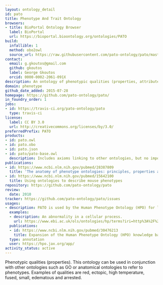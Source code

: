 ```yaml
---
layout: ontology_detail
id: pato
title: Phenotype And Trait Ontology
browsers:
- title: BioPortal Ontology Browser
  label: BioPortal
  url: https://bioportal.bioontology.org/ontologies/PATO
build:
  infallible: 1
  method: obo2owl
  source_url: https://raw.githubusercontent.com/pato-ontology/pato/master/pato.obo
contact:
  email: g.gkoutos@gmail.com
  github: gkoutos
  label: George Gkoutos
  orcid: 0000-0002-2061-091X
description: An ontology of phenotypic qualities (properties, attributes or characteristics)
domain: phenotype
github_date_added: 2015-07-28
homepage: https://github.com/pato-ontology/pato/
in_foundry_order: 1
jobs:
- id: https://travis-ci.org/pato-ontology/pato
  type: travis-ci
license:
  label: CC BY 3.0
  url: http://creativecommons.org/licenses/by/3.0/
preferredPrefix: PATO
products:
- id: pato.owl
- id: pato.obo
- id: pato.json
- id: pato/pato-base.owl
  description: Includes axioms linking to other ontologies, but no imports of those ontologies
publications:
- id: https://www.ncbi.nlm.nih.gov/pubmed/28387809
  title: 'The anatomy of phenotype ontologies: principles, properties and applications'
- id: https://www.ncbi.nlm.nih.gov/pubmed/15642100
  title: Using ontologies to describe mouse phenotypes
repository: https://github.com/pato-ontology/pato
review:
  date: 2010
tracker: https://github.com/pato-ontology/pato/issues
usages:
- description: PATO is used by the Human Phenotype Ontology (HPO) for logical definitions of phenotypes that facilitate cross-species integration.
  examples:
  - description: An abnormality in a cellular process.
    url: https://www.ebi.ac.uk/ols/ontologies/hp/terms?iri=http%3A%2F%2Fpurl.obolibrary.org%2Fobo%2FHP_0011017&viewMode=All&siblings=false
  publications:
  - id: https://www.ncbi.nlm.nih.gov/pubmed/30476213
    title: Expansion of the Human Phenotype Ontology (HPO) knowledge base and resources
  type: annotation
  user: https://hpo.jax.org/app/
activity_status: active
---
```


Phenotypic qualities (properties). This ontology can be used in conjunction with other ontologies such as GO or anatomical ontologies to refer to phenotypes. Examples of qualities are red, ectopic, high temperature, fused, small, edematous and arrested.
